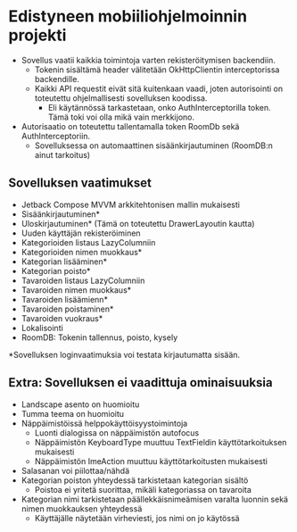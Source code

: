 # Edistyneen mobiiliohjelmoinnin projekti

* Sovellus vaatii kaikkia toimintoja varten rekisteröitymisen backendiin.
    * Tokenin sisältämä header välitetään OkHttpClientin interceptorissa backendille.
    * Kaikki API requestit eivät sitä kuitenkaan vaadi, joten autorisointi on toteutettu ohjelmallisesti sovelluksen koodissa.
        * Eli käytännössä tarkastetaan, onko AuthInterceptorilla token. Tämä toki voi olla mikä vain merkkijono.
* Autorisaatio on toteutettu tallentamalla token RoomDb sekä AuthInterceptoriin.
    * Sovelluksessa on automaattinen sisäänkirjautuminen (RoomDB:n ainut tarkoitus)

## Sovelluksen vaatimukset
- Jetback Compose MVVM arkkitehtonisen mallin mukaisesti
- Sisäänkirjautuminen*
- Uloskirjautuminen* (Tämä on toteutettu DrawerLayoutin kautta)
- Uuden käyttäjän rekisteröiminen
- Kategorioiden listaus LazyColumniin
- Kategorioiden nimen muokkaus*
- Kategorian lisääminen*
- Kategorian poisto*
- Tavaroiden listaus LazyColumniin
- Tavaroiden nimen muokkaus*
- Tavaroiden lisäämienn*
- Tavaroiden poistaminen*
- Tavaroiden vuokraus*
- Lokalisointi
- RoomDB: Tokenin tallennus, poisto, kysely

*Sovelluksen loginvaatimuksia voi testata kirjautumatta sisään.

## Extra: Sovelluksen ei vaadittuja ominaisuuksia
- Landscape asento on huomioitu
- Tumma teema on huomioitu
- Näppäimistöissä helppokäyttöisyystoimintoja
    - Luonti dialogissa on näppäimistön autofocus
    - Näppäimistön KeyboardType muuttuu TextFieldin käyttötarkoituksen mukaisesti
    - Näppäimistön ImeAction muuttuu käyttötarkoitusten mukaisesti
- Salasanan voi piilottaa/nähdä
- Kategorian poiston yhteydessä tarkistetaan kategorian sisältö
    - Poistoa ei yritetä suorittaa, mikäli kategoriassa on tavaroita
- Kategorian nimi tarkistetaan päällekkäisnimeämisen varalta luonnin sekä nimen muokkauksen yhteydessä 
    - Käyttäjälle näytetään virheviesti, jos nimi on jo käytössä

